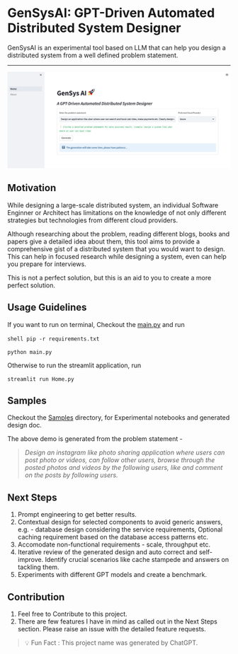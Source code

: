 # GenSysAI: GPT-Driven Automated Distributed System Designer

GenSysAI is an experimental tool based on LLM that can help you design a distributed system from a well defined problem statement.

---

![](./docs/homepage.jpeg)


## Motivation

While designing a large-scale distributed system, an individual Software Enginner or Architect has limitations on the knowledge of not only different strategies but technologies from different cloud providers.

Although researching about the problem, reading different blogs, books and papers give a detailed idea about them, this tool aims to provide a comprehensive gist of a distributed system that you would want to design. This can help in focused research while designing a system, even can help you prepare for interviews.

This is not a perfect solution, but this is an aid to you to create a more perfect solution.


## Usage Guidelines

If you want to run on terminal, Checkout the [main.py](./main.py) and run

``shell
pip -r requirements.txt
``

```shell
python main.py
```
Otherwise to run the streamlit application, run

```shell
streamlit run Home.py
```


## Samples

Checkout the [Samples](./samples/) directory, for Experimental notebooks and generated design doc.

The above demo is generated from the problem statement - 
>_Design an instagram like photo sharing application where users can post photo or videos, can follow other users, browse through the posted photos and videos by the following users, like and comment on the posts by following users._

## Next Steps

1. Prompt engineering to get better results.
2. Contextual design for selected components to avoid generic answers, e.g. - database design considering the service requirements, Optional caching requirement based on the database access patterns etc.
3. Accomodate non-functional requirements - scale, throughput etc.
4. Iterative review of the generated design and auto correct and self-improve. Identify crucial scenarios like cache stampede and answers on tackling them.
5. Experiments with different GPT models and create a benchmark.

## Contribution

1. Feel free to Contribute to this project. 
2. There are few features I have in mind as called out in the Next Steps section. Please raise an issue with the detailed feature requests.


> :bulb: Fun Fact : This project name was generated by ChatGPT.

